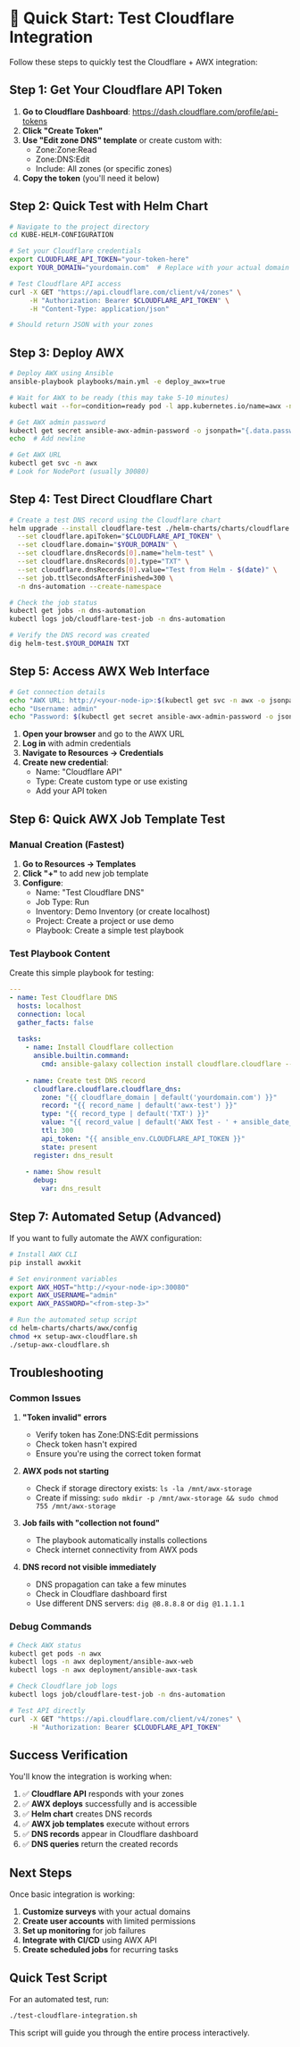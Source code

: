 # 🚀 Quick Start: Test Cloudflare Integration

Follow these steps to quickly test the Cloudflare + AWX integration:

## Step 1: Get Your Cloudflare API Token

1. **Go to Cloudflare Dashboard**: https://dash.cloudflare.com/profile/api-tokens
2. **Click "Create Token"**
3. **Use "Edit zone DNS" template** or create custom with:
   - Zone:Zone:Read
   - Zone:DNS:Edit
   - Include: All zones (or specific zones)
4. **Copy the token** (you'll need it below)

## Step 2: Quick Test with Helm Chart

```bash
# Navigate to the project directory
cd KUBE-HELM-CONFIGURATION

# Set your Cloudflare credentials
export CLOUDFLARE_API_TOKEN="your-token-here"
export YOUR_DOMAIN="yourdomain.com"  # Replace with your actual domain

# Test Cloudflare API access
curl -X GET "https://api.cloudflare.com/client/v4/zones" \
     -H "Authorization: Bearer $CLOUDFLARE_API_TOKEN" \
     -H "Content-Type: application/json"

# Should return JSON with your zones
```

## Step 3: Deploy AWX

```bash
# Deploy AWX using Ansible
ansible-playbook playbooks/main.yml -e deploy_awx=true

# Wait for AWX to be ready (this may take 5-10 minutes)
kubectl wait --for=condition=ready pod -l app.kubernetes.io/name=awx -n awx --timeout=900s

# Get AWX admin password
kubectl get secret ansible-awx-admin-password -o jsonpath="{.data.password}" -n awx | base64 --decode
echo  # Add newline

# Get AWX URL
kubectl get svc -n awx
# Look for NodePort (usually 30080)
```

## Step 4: Test Direct Cloudflare Chart

```bash
# Create a test DNS record using the Cloudflare chart
helm upgrade --install cloudflare-test ./helm-charts/charts/cloudflare \
  --set cloudflare.apiToken="$CLOUDFLARE_API_TOKEN" \
  --set cloudflare.domain="$YOUR_DOMAIN" \
  --set cloudflare.dnsRecords[0].name="helm-test" \
  --set cloudflare.dnsRecords[0].type="TXT" \
  --set cloudflare.dnsRecords[0].value="Test from Helm - $(date)" \
  --set job.ttlSecondsAfterFinished=300 \
  -n dns-automation --create-namespace

# Check the job status
kubectl get jobs -n dns-automation
kubectl logs job/cloudflare-test-job -n dns-automation

# Verify the DNS record was created
dig helm-test.$YOUR_DOMAIN TXT
```

## Step 5: Access AWX Web Interface

```bash
# Get connection details
echo "AWX URL: http://<your-node-ip>:$(kubectl get svc -n awx -o jsonpath='{.items[0].spec.ports[0].nodePort}')"
echo "Username: admin"
echo "Password: $(kubectl get secret ansible-awx-admin-password -o jsonpath="{.data.password}" -n awx | base64 --decode)"
```

1. **Open your browser** and go to the AWX URL
2. **Log in** with admin credentials
3. **Navigate to Resources → Credentials**
4. **Create new credential**:
   - Name: "Cloudflare API"
   - Type: Create custom type or use existing
   - Add your API token

## Step 6: Quick AWX Job Template Test

### Manual Creation (Fastest)

1. **Go to Resources → Templates**
2. **Click "+"** to add new job template
3. **Configure**:
   - Name: "Test Cloudflare DNS"
   - Job Type: Run
   - Inventory: Demo Inventory (or create localhost)
   - Project: Create a project or use demo
   - Playbook: Create a simple test playbook

### Test Playbook Content

Create this simple playbook for testing:

```yaml
---
- name: Test Cloudflare DNS
  hosts: localhost
  connection: local
  gather_facts: false
  
  tasks:
    - name: Install Cloudflare collection
      ansible.builtin.command:
        cmd: ansible-galaxy collection install cloudflare.cloudflare --force
      
    - name: Create test DNS record
      cloudflare.cloudflare.cloudflare_dns:
        zone: "{{ cloudflare_domain | default('yourdomain.com') }}"
        record: "{{ record_name | default('awx-test') }}"
        type: "{{ record_type | default('TXT') }}"
        value: "{{ record_value | default('AWX Test - ' + ansible_date_time.iso8601) }}"
        ttl: 300
        api_token: "{{ ansible_env.CLOUDFLARE_API_TOKEN }}"
        state: present
      register: dns_result
      
    - name: Show result
      debug:
        var: dns_result
```

## Step 7: Automated Setup (Advanced)

If you want to fully automate the AWX configuration:

```bash
# Install AWX CLI
pip install awxkit

# Set environment variables
export AWX_HOST="http://<your-node-ip>:30080"
export AWX_USERNAME="admin"
export AWX_PASSWORD="<from-step-3>"

# Run the automated setup script
cd helm-charts/charts/awx/config
chmod +x setup-awx-cloudflare.sh
./setup-awx-cloudflare.sh
```

## Troubleshooting

### Common Issues

1. **"Token invalid" errors**
   - Verify token has Zone:DNS:Edit permissions
   - Check token hasn't expired
   - Ensure you're using the correct token format

2. **AWX pods not starting**
   - Check if storage directory exists: `ls -la /mnt/awx-storage`
   - Create if missing: `sudo mkdir -p /mnt/awx-storage && sudo chmod 755 /mnt/awx-storage`

3. **Job fails with "collection not found"**
   - The playbook automatically installs collections
   - Check internet connectivity from AWX pods

4. **DNS record not visible immediately**
   - DNS propagation can take a few minutes
   - Check in Cloudflare dashboard first
   - Use different DNS servers: `dig @8.8.8.8` or `dig @1.1.1.1`

### Debug Commands

```bash
# Check AWX status
kubectl get pods -n awx
kubectl logs -n awx deployment/ansible-awx-web
kubectl logs -n awx deployment/ansible-awx-task

# Check Cloudflare job logs
kubectl logs job/cloudflare-test-job -n dns-automation

# Test API directly
curl -X GET "https://api.cloudflare.com/client/v4/zones" \
     -H "Authorization: Bearer $CLOUDFLARE_API_TOKEN"
```

## Success Verification

You'll know the integration is working when:

1. ✅ **Cloudflare API** responds with your zones
2. ✅ **AWX deploys** successfully and is accessible
3. ✅ **Helm chart** creates DNS records
4. ✅ **AWX job templates** execute without errors
5. ✅ **DNS records** appear in Cloudflare dashboard
6. ✅ **DNS queries** return the created records

## Next Steps

Once basic integration is working:

1. **Customize surveys** with your actual domains
2. **Create user accounts** with limited permissions  
3. **Set up monitoring** for job failures
4. **Integrate with CI/CD** using AWX API
5. **Create scheduled jobs** for recurring tasks

## Quick Test Script

For an automated test, run:

```bash
./test-cloudflare-integration.sh
```

This script will guide you through the entire process interactively.